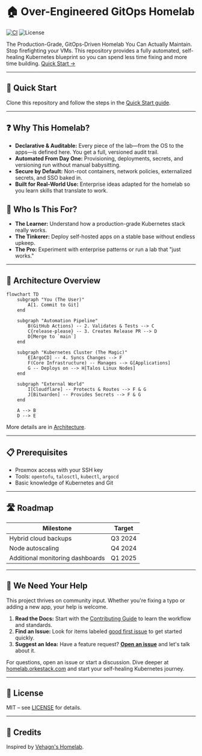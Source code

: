 # 🏠 Over-Engineered GitOps Homelab

[![CI](https://github.com/theepicsaxguy/homelab/actions/workflows/image-build.yaml/badge.svg)](https://github.com/theepicsaxguy/homelab/actions/workflows/image-build.yaml) ![License](https://img.shields.io/github/license/theepicsaxguy/homelab)

The Production-Grade, GitOps-Driven Homelab You Can Actually Maintain.
Stop firefighting your VMs. This repository provides a fully automated, self-healing Kubernetes blueprint so you can spend less time fixing and more time building.
[Quick Start →](https://homelab.orkestack.com/docs/quick-start)

---

## 🚀 Quick Start

Clone this repository and follow the steps in the [Quick Start guide](https://homelab.orkestack.com/docs/quick-start).

---

## ❓ Why This Homelab?

- **Declarative & Auditable:** Every piece of the lab—from the OS to the apps—is defined here. You get a full, versioned audit trail.
- **Automated From Day One:** Provisioning, deployments, secrets, and versioning run without manual babysitting.
- **Secure by Default:** Non-root containers, network policies, externalized secrets, and SSO baked in.
- **Built for Real-World Use:** Enterprise ideas adapted for the homelab so you learn skills that translate to work.

## 👥 Who Is This For?

- **The Learner:** Understand how a production-grade Kubernetes stack really works.
- **The Tinkerer:** Deploy self-hosted apps on a stable base without endless upkeep.
- **The Pro:** Experiment with enterprise patterns or run a lab that "just works." 

---

## 📐 Architecture Overview

```mermaid
flowchart TD
    subgraph "You (The User)"
        A[1. Commit to Git]
    end

    subgraph "Automation Pipeline"
        B(GitHub Actions) -- 2. Validates & Tests --> C
        C{release-please} -- 3. Creates Release PR --> D
        D[Merge to `main`]
    end

    subgraph "Kubernetes Cluster (The Magic)"
        E[ArgoCD] -- 4. Syncs Changes --> F
        F(Core Infrastructure) -- Manages --> G[Applications]
        G -- Deploys on --> H[Talos Linux Nodes]
    end

    subgraph "External World"
        I[Cloudflare] -- Protects & Routes --> F & G
        J[Bitwarden] -- Provides Secrets --> F & G
    end

    A --> B
    D --> E
```

More details are in [Architecture](https://homelab.orkestack.com/docs/architecture).

---

## 📋 Prerequisites

- Proxmox access with your SSH key
- Tools: `opentofu`, `talosctl`, `kubectl`, `argocd`
- Basic knowledge of Kubernetes and Git

---

## 🛣️ Roadmap

| Milestone | Target |
|-----------|-------|
| Hybrid cloud backups | Q3 2024 |
| Node autoscaling | Q4 2024 |
| Additional monitoring dashboards | Q1 2025 |

---

## 🤝 We Need Your Help

This project thrives on community input. Whether you're fixing a typo or adding a new app, your help is welcome.

1. **Read the Docs:** Start with the [Contributing Guide](.github/CONTRIBUTING.md) to learn the workflow and standards.
2. **Find an Issue:** Look for items labeled [good first issue](https://github.com/theepicsaxguy/homelab/labels/good%20first%20issue) to get started quickly.
3. **Suggest an Idea:** Have a feature request? [**Open an issue**](https://github.com/theepicsaxguy/homelab/issues/new?template=feature_request.md) and let's talk about it.

For questions, open an issue or start a discussion. Dive deeper at [homelab.orkestack.com](https://homelab.orkestack.com) and start your self-healing Kubernetes journey.

---

## 📄 License

MIT – see [LICENSE](LICENSE) for details.

---

## 🙏 Credits

Inspired by [Vehagn's Homelab](https://github.com/vehagn/homelab).
